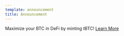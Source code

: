 ```yaml
---
template: announcement
title: Announcement
---
```


Maximize your BTC in DeFi by minting tBTC! <a href="https://blog.threshold.network/thresholds-tbtc-launches-minting-for-only-decentralized-permissionless-scalable-btc-bridge-to-defi/" target="_blank" rel="noopener noreferrer">Learn More</a>
